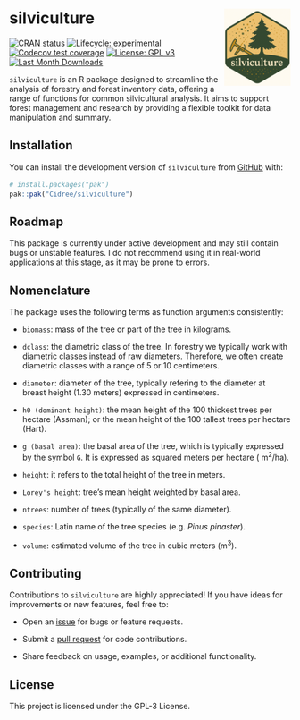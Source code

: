 
# silviculture <a href="https://github.com/Cidree/silviculture"><img src="man/figures/logo.png" alt="silviculture website" align="right" height="138"/></a>

<!-- badges: start -->

[![CRAN
status](https://www.r-pkg.org/badges/version/silviculture)](https://CRAN.R-project.org/package=silviculture)
[![Lifecycle:
experimental](https://img.shields.io/badge/lifecycle-experimental-orange.svg)](https://lifecycle.r-lib.org/articles/stages.html#experimental)
[![Codecov test
coverage](https://codecov.io/gh/Cidree/silviculture/graph/badge.svg)](https://app.codecov.io/gh/Cidree/silviculture)
[![License: GPL
v3](https://img.shields.io/badge/License-GPLv3-blue.svg)](https://www.gnu.org/licenses/gpl-3.0)
[![Last Month
Downloads](https://cranlogs.r-pkg.org/badges/last-month/silviculture?color=green)](https://CRAN.R-project.org/package=silviculture)
<!-- badges: end -->

`silviculture` is an R package designed to streamline the analysis of
forestry and forest inventory data, offering a range of functions for
common silvicultural analysis. It aims to support forest management and
research by providing a flexible toolkit for data manipulation and
summary.

## Installation

You can install the development version of `silviculture` from
[GitHub](https://github.com/) with:

``` r
# install.packages("pak")
pak::pak("Cidree/silviculture")
```

## Roadmap

This package is currently under active development and may still contain
bugs or unstable features. I do not recommend using it in real-world
applications at this stage, as it may be prone to errors.

## Nomenclature

The package uses the following terms as function arguments consistently:

- `biomass`: mass of the tree or part of the tree in kilograms.

- `dclass`: the diametric class of the tree. In forestry we typically
  work with diametric classes instead of raw diameters. Therefore, we
  often create diametric classes with a range of 5 or 10 centimeters.

- `diameter`: diameter of the tree, typically refering to the diameter
  at breast height (1.30 meters) expressed in centimeters.

- `h0 (dominant height)`: the mean height of the 100 thickest trees per
  hectare (Assman); or the mean height of the 100 tallest trees per
  hectare (Hart).

- `g (basal area)`: the basal area of the tree, which is typically
  expressed by the symbol `G`. It is expressed as squared meters per
  hectare ( m<sup>2</sup>/ha).

- `height`: it refers to the total height of the tree in meters.

- `Lorey's height`: tree’s mean height weighted by basal area.

- `ntrees`: number of trees (typically of the same diameter).

- `species`: Latin name of the tree species (e.g. *Pinus pinaster*).

- `volume`: estimated volume of the tree in cubic meters
  (m<sup>3</sup>).

## Contributing

Contributions to `silviculture` are highly appreciated! If you have
ideas for improvements or new features, feel free to:

- Open an [issue](https://github.com/Cidree/silviculture/issues) for
  bugs or feature requests.

- Submit a [pull request](https://github.com/Cidree/silviculture/pulls)
  for code contributions.

- Share feedback on usage, examples, or additional functionality.

## License

This project is licensed under the GPL-3 License.
